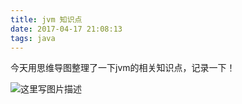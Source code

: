 ```yaml
---
title: jvm 知识点
date: 2017-04-17 21:08:13
tags: java
---
```



今天用思维导图整理了一下jvm的相关知识点，记录一下！


![这里写图片描述](http://img.blog.csdn.net/20170417222731805?watermark/2/text/aHR0cDovL2Jsb2cuY3Nkbi5uZXQvdTAxMzMxMDAyNQ==/font/5a6L5L2T/fontsize/400/fill/I0JBQkFCMA==/dissolve/70/gravity/SouthEast)